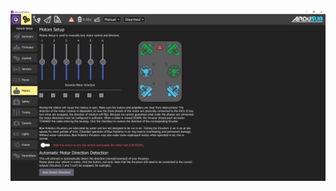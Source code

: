 
<img src="/images/reference/reference-ardusub-motors.png" class="img-responsive img-center" style="max-height:600px;">
